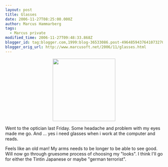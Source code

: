 ```yaml
---
layout: post
title: Glasses
date: 2006-11-27T08:25:00.000Z
author: Marcus Hammarberg
tags:
  - Marcus private
modified_time: 2006-11-27T09:48:33.868Z
blogger_id: tag:blogger.com,1999:blog-36533086.post-4964859437641073270
blogger_orig_url: http://www.marcusoft.net/2006/11/glasses.html
---
```


[<img src="http://www.eurobru.com/taxitint.gif"
style="DISPLAY: block; MARGIN: 0px auto 10px; WIDTH: 200px; CURSOR: hand; TEXT-ALIGN: center"
data-border="0" />](http://www.eurobru.com/taxitint.gif)

Went to the optician last Friday. Some headache and problem with my eyes
made me go. And ... yes i need glasses when i work at the computer and
reads.

Feels like an old man! My arms needs to be longer to be able to see
good. Will now go through gruesome process of choosing my "looks". I
think I'll go for either the Tintin Japanese or maybe "german
terrorist".

